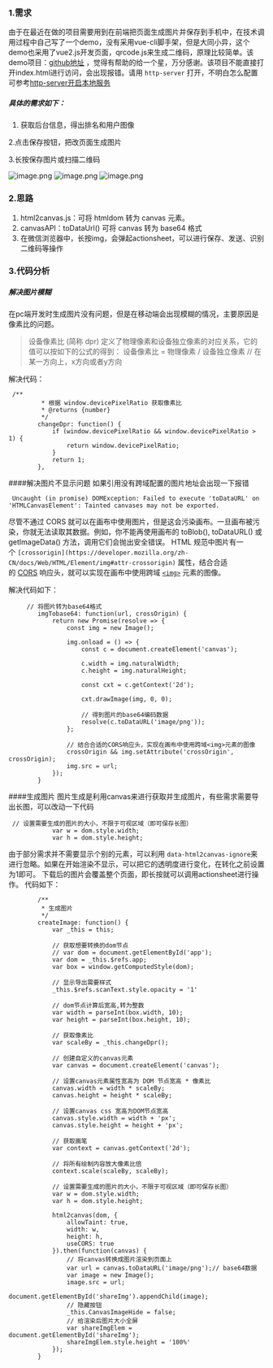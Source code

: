 ### 1.需求
由于在最近在做的项目需要用到在前端把页面生成图片并保存到手机中，在技术调用过程中自己写了一个demo，没有采用vue-cli脚手架，但是大同小异，这个demo也采用了vue2.js开发页面，qrcode.js来生成二维码，原理比较简单。该demo项目：[github地址](https://github.com/bayi-lzp/html2canvas_vue) ，觉得有帮助的给一个星，万分感谢。该项目不能直接打开index.html进行访问，会出现报错。请用 ```http-server``` 打开，不明白怎么配置可参考[http-server开启本地服务](https://www.jianshu.com/p/462b1a8c7861)


##### 具体的需求如下：
1. 获取后台信息，得出排名和用户图像

2.点击保存按钮，把改页面生成图片

3.长按保存图片或扫描二维码

 ![image.png](https://upload-images.jianshu.io/upload_images/14483412-ccd40f4265e5057f.png?imageMogr2/auto-orient/strip%7CimageView2/2/w/1240)
![image.png](https://upload-images.jianshu.io/upload_images/14483412-3d5ba1dbd735a3ae.png?imageMogr2/auto-orient/strip%7CimageView2/2/w/1240)
![image.png](https://upload-images.jianshu.io/upload_images/14483412-b9f246d06cad83b9.png?imageMogr2/auto-orient/strip%7CimageView2/2/w/1240)

### 2.思路
1.  html2canvas.js：可将 htmldom 转为 canvas 元素。
2.  canvasAPI：toDataUrl() 可将 canvas 转为 base64 格式
3.  在微信浏览器中，长按img，会弹起actionsheet，可以进行保存、发送、识别二维码等操作
### 3.代码分析
#####  解决图片模糊
在pc端开发时生成图片没有问题，但是在移动端会出现模糊的情况，主要原因是像素比的问题。
> 设备像素比 (简称 dpr) 定义了物理像素和设备独立像素的对应关系，它的值可以按如下的公式的得到：
设备像素比 = 物理像素 / 设备独立像素 // 在某一方向上，x方向或者y方向

解决代码：
```
 /**
         * 根据 window.devicePixelRatio 获取像素比
         * @returns {number}
         */
        changeDpr: function() {
            if (window.devicePixelRatio && window.devicePixelRatio > 1) {
                return window.devicePixelRatio;
            }
            return 1;
        },
```
####解决图片不显示问题
如果引用没有跨域配置的图片地址会出现一下报错
```
 Uncaught (in promise) DOMException: Failed to execute 'toDataURL' on 'HTMLCanvasElement': Tainted canvases may not be exported.
```
尽管不通过 CORS 就可以在画布中使用图片，但是这会污染画布。一旦画布被污染，你就无法读取其数据。例如，你不能再使用画布的 toBlob(), toDataURL() 或 getImageData() 方法，调用它们会抛出安全错误。
HTML 规范中图片有一个 `[crossorigin](https://developer.mozilla.org/zh-CN/docs/Web/HTML/Element/img#attr-crossorigin)` 属性，结合合适的 [CORS](https://developer.mozilla.org/en-US/docs/Glossary/CORS "CORS: CORS (Cross-Origin Resource Sharing) is a system, consisting of transmitting HTTP headers, that determines whether browsers block frontend JavaScript code from accessing responses for cross-origin requests.") 响应头，就可以实现在画布中使用跨域 [`<img>`](https://developer.mozilla.org/zh-CN/docs/Web/HTML/Element/img "HTML Image 元素（ <img> ）代表文档中的一个图像。") 元素的图像。

解决代码如下：
```
     // 将图片转为base64格式
        imgTobase64: function(url, crossOrigin) {
            return new Promise(resolve => {
                const img = new Image();

                img.onload = () => {
                    const c = document.createElement('canvas');

                    c.width = img.naturalWidth;
                    c.height = img.naturalHeight;

                    const cxt = c.getContext('2d');

                    cxt.drawImage(img, 0, 0);

                    // 得到图片的base64编码数据
                    resolve(c.toDataURL('image/png'));
                };

                // 结合合适的CORS响应头，实现在画布中使用跨域<img>元素的图像
                crossOrigin && img.setAttribute('crossOrigin', crossOrigin);
                img.src = url;
            });
        }
```
####生成图片
图片生成是利用canvas来进行获取并生成图片，有些需求需要导出长图，可以改动一下代码
```
 // 设置需要生成的图片的大小，不限于可视区域（即可保存长图）
            var w = dom.style.width;
            var h = dom.style.height;
```
由于部分需求并不需要显示个别的元素，可以利用 ```data-html2canvas-ignore```来进行忽略。如果在开始渲染不显示，可以把它的透明度进行变化，在转化之前设置为1即可。
下载后的图片会覆盖整个页面，即长按就可以调用actionsheet进行操作。
代码如下：
```
        /**
         * 生成图片
         */
        createImage: function() {
            var _this = this;

            // 获取想要转换的dom节点
            // var dom = document.getElementById('app');
            var dom = _this.$refs.app;
            var box = window.getComputedStyle(dom);

            // 显示导出需要样式
            _this.$refs.scanText.style.opacity = '1'

            // dom节点计算后宽高,转为整数
            var width = parseInt(box.width, 10);
            var height = parseInt(box.height, 10);

            // 获取像素比
            var scaleBy = _this.changeDpr();

            // 创建自定义的canvas元素
            var canvas = document.createElement('canvas');

            // 设置canvas元素属性宽高为 DOM 节点宽高 * 像素比
            canvas.width = width * scaleBy;
            canvas.height = height * scaleBy;

            // 设置canvas css 宽高为DOM节点宽高
            canvas.style.width = width + 'px';
            canvas.style.height = height + 'px';

            // 获取画笔
            var context = canvas.getContext('2d');

            // 将所有绘制内容放大像素比倍
            context.scale(scaleBy, scaleBy);

            // 设置需要生成的图片的大小，不限于可视区域（即可保存长图）
            var w = dom.style.width;
            var h = dom.style.height;

            html2canvas(dom, {
                allowTaint: true,
                width: w,
                height: h,
                useCORS: true
            }).then(function(canvas) {
                // 将canvas转换成图片渲染到页面上
                var url = canvas.toDataURL('image/png');// base64数据
                var image = new Image();
                image.src = url;
                document.getElementById('shareImg').appendChild(image);
                // 隐藏按钮
                _this.CanvasImageHide = false;
                // 给渲染后图片大小全屏
                var shareImgElem = document.getElementById('shareImg');
                shareImgElem.style.height = '100%'
            });
        }
```




